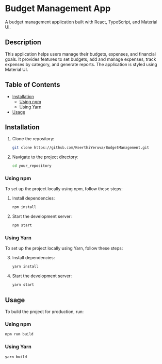 # Budget Management App

A budget management application built with React, TypeScript, and Material UI.

## Description

This application helps users manage their budgets, expenses, and financial goals. It provides features to set budgets, add and manage expenses, track expenses by category, and generate reports. The application is styled using Material UI.

## Table of Contents

- [Installation](#installation)
  - [Using npm](#using-npm)
  - [Using Yarn](#using-yarn)
- [Usage](#usage)

## Installation

1. Clone the repository:
   ```sh
   git clone https://github.com/KeerthiYeruva/BudgetManagement.git
   ```
2. Navigate to the project directory:
   ```sh
   cd your_repository
   ```

### Using npm

To set up the project locally using npm, follow these steps:

1. Install dependencies:
   ```sh
   npm install
   ```
2. Start the development server:
   ```sh
   npm start
   ```

### Using Yarn

To set up the project locally using Yarn, follow these steps:

3. Install dependencies:
   ```sh
   yarn install
   ```
4. Start the development server:
   ```sh
   yarn start
   ```

## Usage

To build the project for production, run:

### Using npm

```sh
npm run build
```

### Using Yarn

```sh
yarn build
```
